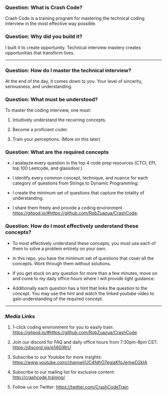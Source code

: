 ### Question: What is Crash Code?

Crash Code is a training program for mastering the technical coding interview in the most effective way possible.

### Question: Why did you build it?

I built it to create opportunity. Technical interview mastery creates opportunities that transform lives.

---

### Question: How do I master the technical interview?

At the end of the day, it comes down to you. Your level of sincerity, seriousness, and understanding.

### Question: What must be understood?

To master the coding interview, one must:

1. Intuitively understand the recurring concepts.

2. Become a proficient coder. 

3. Train your perceptions. (More on this later)

### Question: What are the required concepts

- I analayze every question in the top 4 code prep resources (CTCI, EPI, top 100 Leetcode, and glassdoor.) 

- I identify every common concept, technique, and nuance for each category of questions from Strings to Dynamic Programming.

- I create the minimum set of questions that capture the totality of understanding. 

- I share them freely and provide a coding environment https://gitpod.io/#https://github.com/RobZuazua/CrashCode.

### Question: How do I most effectively understand these concepts?

- To most effectively understand these concepts, you must use each of them to solve a problem entirely on your own.

- In this repo, you have the minimum set of questions that cover all the concepts. Work through them without solutions.

- If you get stuck on any question for more than a few minutes, move on and come to my daily office hours where I will provide light guidance. 

- Additionally each question has a hint that links the question to the concept. You may use the hint and watch the linked youtube video to gain understanding of the required concept. 

---

### Media Links

1. 1-click coding environment for you to easily train: https://gitpod.io/#https://github.com/RobZuazua/CrashCode

2. Join our discord for FAQ and daily office hours from 7:30pm-8pm CST: https://discord.gg/e56GWrU

3. Subscribe to our Youtube for more insights: https://www.youtube.com/channel/UC4fdhO7egjaKfoJemwD2kIA

4. Subscribe to our mailing list for exclusive content: http://crashcode.training/

5. Follow us on Twitter: https://twitter.com/CrashCodeTrain
